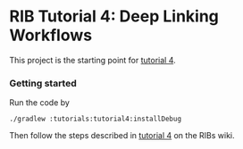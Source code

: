 # RIB Tutorial 4: Deep Linking Workflows

This project is the starting point for [tutorial 4](https://github.com/uber/RIBs/wiki/Android-Tutorial-4).

### Getting started
Run the code by

```
./gradlew :tutorials:tutorial4:installDebug
```

Then follow the steps described in [tutorial 4](https://github.com/uber/RIBs/wiki/Android-Tutorial-4) on the RIBs wiki.
